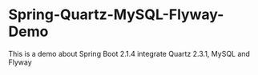 # Spring-Quartz-MySQL-Flyway-Demo
This is a demo about Spring Boot 2.1.4 integrate Quartz 2.3.1, MySQL and Flyway
